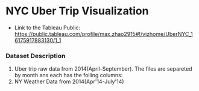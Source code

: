 # NYC Uber Trip Visualization

- Link to the Tableau Public:
https://public.tableau.com/profile/max.zhao2915#!/vizhome/UberNYC_16175917883130/1_1



### Dataset Description

1. Uber trip raw data from 2014(April-September). The files are separeted by month ans each has the folling columns:
2. NY Weather Data from 2014(Apr'14-July'14)
